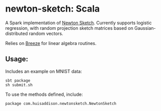 # newton-sketch: Scala

A Spark implementation of [Newton Sketch](https://arxiv.org/abs/1505.02250).
Currently supports logistic regression, with random projection sketch
matrices based on Gaussian-distributed random vectors.

Relies on [Breeze](https://github.com/scalanlp/breeze/) for linear algebra
routines.

## Usage:
Includes an example on MNIST data:
```
sbt package
sh submit.sh
```

To use the methods defined, include:
```
package com.huisaddison.newtonsketch.NewtonSketch
```
